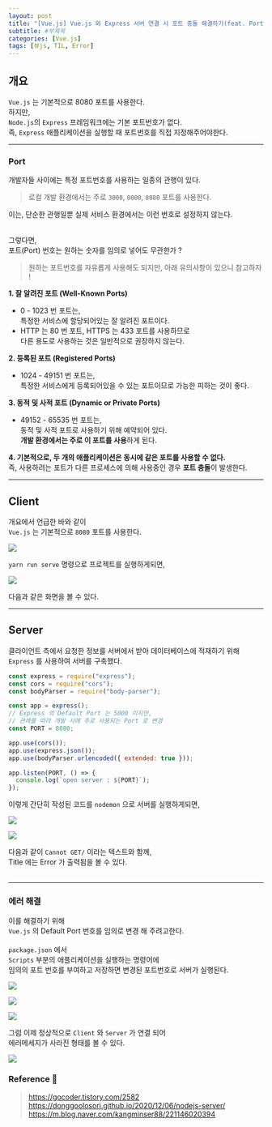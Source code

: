 ```yaml
---
layout: post
title: "[Vue.js] Vue.js 와 Express 서버 연결 시 포트 충돌 해결하기(feat. Port 란?)"
subtitle: #부제목
categories: [Vue.js]
tags: [뷰js, TIL, Error]
---
```


## 개요

`Vue.js` 는 기본적으로 8080 포트를 사용한다.<br>
하지만,<br>
`Node.js`의 `Express` 프레임워크에는 기본 포트번호가 없다.<br>
즉, `Express` 애플리케이션을 실행할 때 포트번호를 직접 지정해주어야한다.

---

### Port

개발자들 사이에는 특정 포트번호를 사용하는 일종의 관행이 있다.<br>

> 로컬 개발 환경에서는 주로 `3000`, `8000`, `8080` 포트를 사용한다.

이는, 단순한 관행일뿐 실제 서비스 환경에서는 이런 번호로 설정하지 않는다.<br><Br>

그렇다면,<br>
포트(Port) 번호는 원하는 숫자를 임의로 넣어도 무관한가 ?<br>

> 원하는 포트번호를 자유롭게 사용해도 되지만, 아래 유의사항이 있으니 참고하자 !

**1. 잘 알려진 포트 (Well-Known Ports)**

- 0 - 1023 번 포트는,<br>
  특정한 서비스에 할당되어있는 잘 알려진 포트이다.
- HTTP 는 80 번 포트, HTTPS 는 433 포트를 사용하므로<br>
  다른 용도로 사용하는 것은 일반적으로 권장하지 않는다.

**2. 등록된 포트 (Registered Ports)**

- 1024 - 49151 번 포트는,<br>
  특정한 서비스에게 등록되어있을 수 있는 포트이므로 가능한 피하는 것이 좋다.

**3. 동적 및 사적 포트 (Dynamic or Private Ports)**

- 49152 - 65535 번 포트는,<br>
  동적 및 사적 포트로 사용하기 위해 예약되어 있다.<br>
  **개발 환경에서는 주로 이 포트를 사용**하게 된다.

**4. 기본적으로, 두 개의 애플리케이션은 동시에 같은 포트를 사용할 수 없다.**<br>
즉, 사용하려는 포트가 다른 프로세스에 의해 사용중인 경우 **포트 충돌**이 발생한다.

---

## Client

개요에서 언급한 바와 같이<br>
`Vue.js` 는 기본적으로 `8080` 포트를 사용한다.

![](https://img1.daumcdn.net/thumb/R1280x0/?scode=mtistory2&fname=https%3A%2F%2Fblog.kakaocdn.net%2Fdn%2FcVFV1v%2Fbtsqj20hl5N%2Fmgdywv5kpJHtoIklC1pD80%2Fimg.png)

`yarn run serve` 명령으로 프로젝트를 실행하게되면,

![](https://img1.daumcdn.net/thumb/R1280x0/?scode=mtistory2&fname=https%3A%2F%2Fblog.kakaocdn.net%2Fdn%2FdafebA%2Fbtsqd4jCJBQ%2FSkXXBIkuspeRNxufR17Vdk%2Fimg.png)

다음과 같은 화면을 볼 수 있다.

---

## Server

클라이언트 측에서 요청한 정보를 서버에서 받아 데이터베이스에 적재하기 위해<br>
`Express` 를 사용하여 서버를 구축했다.<br>

```javascript
const express = require("express");
const cors = require("cors");
const bodyParser = require("body-parser");

const app = express();
// Express 의 Default Port 는 5000 이지만,
// 관례를 따라 개발 시에 주로 사용되는 Port 로 변경
const PORT = 8080;

app.use(cors());
app.use(express.json());
app.use(bodyParser.urlencoded({ extended: true }));

app.listen(PORT, () => {
  console.log(`open server : ${PORT}`);
});
```

이렇게 간단히 작성된 코드를 `nodemon` 으로 서버를 실행하게되면,

![](https://img1.daumcdn.net/thumb/R1280x0/?scode=mtistory2&fname=https%3A%2F%2Fblog.kakaocdn.net%2Fdn%2FxyCKw%2FbtsquiN16ri%2FMIw22cY54Ixkg5LGweOgJK%2Fimg.png)

![](https://img1.daumcdn.net/thumb/R1280x0/?scode=mtistory2&fname=https%3A%2F%2Fblog.kakaocdn.net%2Fdn%2FbbqNBE%2FbtsqodN3eRA%2Fel7ndkOU6Gj1V4361A1210%2Fimg.png)

다음과 같이 `Cannot GET/` 이라는 텍스트와 함께,<br>
Title 에는 Error 가 출력됨을 볼 수 있다.<br><Br>

---

### 에러 해결

이를 해결하기 위해<br>
`Vue.js` 의 Default Port 번호를 임의로 변경 해 주려고한다.<br><br>
`package.json` 에서<br>
`Scripts` 부분의 애플리케이션을 실행하는 명령어에<br>
임의의 포트 번호를 부여하고 저장하면 변경된 포트번호로 서버가 실행된다.

![](https://img1.daumcdn.net/thumb/R1280x0/?scode=mtistory2&fname=https%3A%2F%2Fblog.kakaocdn.net%2Fdn%2Fbd2QMC%2Fbtsqh4czEfn%2F7JNkSfOLokVOswdv6mKaL0%2Fimg.png)

![](https://img1.daumcdn.net/thumb/R1280x0/?scode=mtistory2&fname=https%3A%2F%2Fblog.kakaocdn.net%2Fdn%2FP5rOh%2Fbtsqtvty5cC%2FGJdCPTaDQRz2ndk8D0izo1%2Fimg.png)

![](https://img1.daumcdn.net/thumb/R1280x0/?scode=mtistory2&fname=https%3A%2F%2Fblog.kakaocdn.net%2Fdn%2FTmoTb%2FbtsqrNO3p5c%2FdxITwbeNJeaKYq22wR4kCK%2Fimg.png)

그럼 이제 정상적으로 `Client` 와 `Server` 가 연결 되어<br>
에러메세지가 사라진 형태를 볼 수 있다.

![](https://img1.daumcdn.net/thumb/R1280x0/?scode=mtistory2&fname=https%3A%2F%2Fblog.kakaocdn.net%2Fdn%2FbOrD29%2Fbtsqd4DYvRe%2Fy7yVwY3df6rZAZJoJFXH30%2Fimg.png)

### Reference 🌊

> <https://gocoder.tistory.com/2582><br><https://donggoolosori.github.io/2020/12/06/nodejs-server/><br><https://m.blog.naver.com/kangminser88/221146020394>

